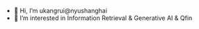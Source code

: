 - 👋 Hi, I’m ukangrui@nyushanghai
- 👀 I’m interested in Information Retrieval & Generative AI & Qfin
